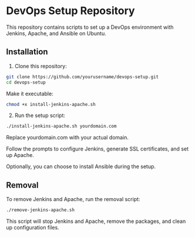 # DevOps Setup Repository


This repository contains scripts to set up a DevOps environment with Jenkins, Apache, and Ansible on Ubuntu.


## Installation

1. Clone this repository:

```bash
git clone https://github.com/yourusername/devops-setup.git
cd devops-setup
```
Make it executable:

```bash
chmod +x install-jenkins-apache.sh
```

2. Run the setup script:

```bash
./install-jenkins-apache.sh yourdomain.com
```
    
Replace yourdomain.com with your actual domain.

Follow the prompts to configure Jenkins, generate SSL certificates, and set up Apache.

Optionally, you can choose to install Ansible during the setup.

## Removal

To remove Jenkins and Apache, run the removal script:

```bash
./remove-jenkins-apache.sh
```

This script will stop Jenkins and Apache, remove the packages, and clean up configuration files.

